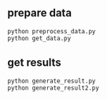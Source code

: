 ## prepare data

```
python preprocess_data.py
python get_data.py
```

## get results

```
python generate_result.py
python generate_result2.py
```